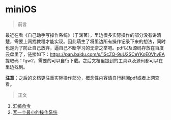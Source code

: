 # miniOS
> 前言

最近在看《自己动手写操作系统》（于渊著），里边很多实际操作的部分没有讲清楚，需要上网找教程才能实现。因此萌生了将里边所有操作记录下来的想法，同时也是为了防止自己放弃，逼自己不断学习的无奈之举吧。pdf以及源码存放在百度云盘里了，链接如下：https://pan.baidu.com/s/1ScZQ-9uU2SCeYKoE0VhvEA   提取码：fgw2，需要的可以自行下载。之后文档里提到的工具以及源码都可以在里边找到。

**注意**：之后的文档更注重实际操作部分，概念性内容请自行翻阅pdf或者上网查看。

> 正文

1. [汇编命令](./汇编命令.md)
2. [写一个最小的操作系统](写一个最小的操作系统.md)
